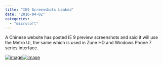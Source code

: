 ```yaml
---
title: "IE9 Screenshots Leaked"
date: "2010-04-02"
categories: 
  - "microsoft"
---
```


A Chinese website has posted IE 9 preview screenshots and said it will use the Metro UI, the same which is used in Zune HD and Windows Phone 7 series interface.  
  
[![image](images/image%5B15%5D.png)![image](http://lh3.ggpht.com/_40bmzDo_mBs/S7Xg47iGCMI/AAAAAAAABEE/6Rtys8loNrQ/image_thumb%5B11%5D.png?imgmax=800 "image")](http://lh5.ggpht.com/_40bmzDo_mBs/S7Xg01e8HAI/AAAAAAAABD4/vL53pnmZEUk/s1600-h/image%5B14%5D.png)
